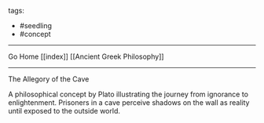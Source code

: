 tags:
- #seedling 
- #concept 
---

Go Home [[index]]
[[Ancient Greek Philosophy]]

---

The Allegory of the Cave

A philosophical concept by Plato illustrating the journey from ignorance to enlightenment. Prisoners in a cave perceive shadows on the wall as reality until exposed to the outside world.